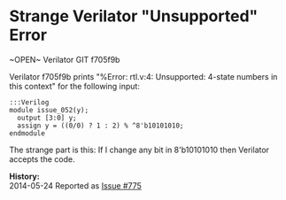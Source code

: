 
Strange Verilator "Unsupported" Error
=====================================

~OPEN~ Verilator GIT f705f9b

Verilator f705f9b prints "%Error: rtl.v:4: Unsupported: 4-state numbers in this context"
for the following input:

    :::Verilog
    module issue_052(y);
      output [3:0] y;
      assign y = ((0/0) ? 1 : 2) % ^8'b10101010;
    endmodule

The strange part is this: If I change any bit in 8'b10101010 then Verilator accepts the code.

**History:**  
2014-05-24 Reported as [Issue #775](http://www.veripool.org/issues/775-Verilator-Strange-Verilator-Unsupported-Error)
